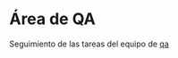 # Área de QA
Seguimiento de las tareas del equipo de [qa](https://www.mozilla-hispano.org/documentacion/QA)

